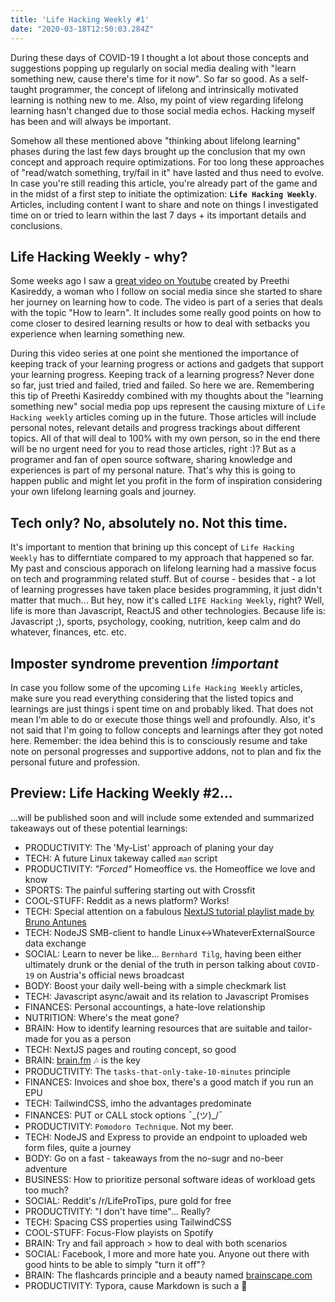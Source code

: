```yaml
---
title: 'Life Hacking Weekly #1'
date: "2020-03-18T12:50:03.284Z"
---
```


During these days of COVID-19 I thought a lot about those concepts and suggestions popping up regularly on social media dealing with "learn something new, cause there's time for it now". So far so good. As a self-taught programmer, the concept of lifelong and intrinsically motivated learning is nothing new to me. Also, my point of view regarding lifelong learning hasn't changed due to those social media echos. Hacking myself has been and will always be important. 

Somehow all these mentioned above "thinking about lifelong learning" phases during the last few days brought up the conclusion that my own concept and approach require optimizations. For too long these approaches of "read/watch something, try/fail in it" have lasted and thus need to evolve. In case you're still reading this article, you're already part of the game and in the midst of a first step to initiate the optimization: **`Life Hacking Weekly`**. Articles, including content I want to share and note on things I investigated time on or tried to learn within the last 7 days + its important details and conclusions.

## Life Hacking Weekly - why?

Some weeks ago I saw a [great video on Youtube](https://www.youtube.com/watch?v=rQ7lkF7iWtc) created by Preethi Kasireddy, a woman who I follow on social media since she started to share her journey on learning how to code. The video is part of a series that deals with the topic "How to learn". It includes some really good points on how to come closer to desired learning results or how to deal with setbacks you experience when learning something new.

During this video series at one point she mentioned the importance of keeping track of your learning progress or actions and gadgets that support your learning progress. Keeping track of a learning progress? Never done so far, just tried and failed, tried and failed. So here we are. Remembering this tip of Preethi Kasireddy combined with my thoughts about the "learning something new" social media pop ups represent the causing mixture of `Life Hacking weekly` articles coming up in the future. Those articles will include personal notes, relevant details and progress trackings about different topics. All of that will deal to 100% with my own person, so in the end there will be no urgent need for you to read those articles, right :)? But as a programer and fan of open source software, sharing knowledge and experiences is part of my personal nature. That's why this is going to happen public and might let you profit in the form of inspiration considering your own lifelong learning goals and journey.

## Tech only? No, absolutely no. Not this time.

It's important to mention that brining up this concept of `Life Hacking Weekly` has to differntiate compared to my approach that happened so far. My past and conscious apporach on lifelong learning had a massive focus on tech and programming related stuff. But of course - besides that - a lot of learning progresses have taken place besides programming, it just didn't matter that much... But hey, now it's called `LIFE Hacking Weekly`, right? Well, life is more than Javascript, ReactJS and other technologies. Because life is: Javascript ;), sports, psychology, cooking, nutrition, keep calm and do whatever, finances, etc. etc.

## Imposter syndrome prevention ***!important***

In case you follow some of the upcoming `Life Hacking Weekly` articles, make sure you read everything considering that the listed topics and learnings are just things i spent time on and probably liked. That does not mean I'm able to do or execute those things well and profoundly. Also, it's not said that I'm going to follow concepts and learnings after they got noted here. Remember: the idea behind this is to consciously resume and take note on personal progresses and supportive addons, not to plan and fix the personal future and profession.

## Preview: Life Hacking Weekly #2...
...will be published soon and will include some extended and summarized takeaways out of these potential learnings:

- PRODUCTIVITY: The 'My-List' approach of planing your day
- TECH: A future Linux takeway called *`man`* script
- PRODUCTIVITY: *"Forced"* Homeoffice vs. the Homeoffice we love and know
- SPORTS: The painful suffering starting out with Crossfit
- COOL-STUFF: Reddit as a news platform? Works!
- TECH: Special attention on a fabulous [NextJS tutorial playlist made by Bruno Antunes](https://www.youtube.com/watch?v=7J4iL1HDshQ&list=PLYSZyzpwBEWSQsrukurP09ksi49H9Yj40)
- TECH: NodeJS SMB-client to handle Linux<->WhateverExternalSource data exchange
- SOCIAL: Learn to never be like... `Bernhard Tilg`, having been either ultimately drunk or the denial of the truth in person talking about `COVID-19` on Austria's official news broadcast
- BODY: Boost your daily well-being with a simple checkmark list
- TECH: Javascript async/await and its relation to Javascript Promises
- FINANCES: Personal accountings, a hate-love relationship
- NUTRITION: Where's the meat gone?
- BRAIN: How to identify learning resources that are suitable and tailor-made for you as a person
- TECH: NextJS pages and routing concept, so good
- BRAIN: [brain.fm](https://brain.fm) 🎶 is the key
- PRODUCTIVITY: The `tasks-that-only-take-10-minutes` principle
- FINANCES: Invoices and shoe box, there's a good match if you run an EPU
- TECH: TailwindCSS, imho the advantages predominate
- FINANCES: PUT or CALL stock options ¯\_(ツ)_/¯
- PRODUCTIVITY: `Pomodoro Technique`. Not my beer.
- TECH: NodeJS and Express to provide an endpoint to uploaded web form files, quite a journey
- BODY: Go on a fast - takeaways from the no-sugr and no-beer adventure
- BUSINESS: How to prioritize personal software ideas of workload gets too much?
- SOCIAL: Reddit's /r/LifeProTips, pure gold for free
- PRODUCTIVITY: "I don't have time"... Really?
- TECH: Spacing CSS properties using TailwindCSS
- COOL-STUFF: Focus-Flow playists on Spotify
- BRAIN: Try and fail approach > how to deal with both scenarios
- SOCIAL: Facebook, I more and more hate you. Anyone out there with good hints to be able to simply "turn it off"?
- BRAIN: The flashcards principle and a beauty named [brainscape.com](https://brainscape.com)
- PRODUCTIVITY: Typora, cause Markdown is such a 🚀

